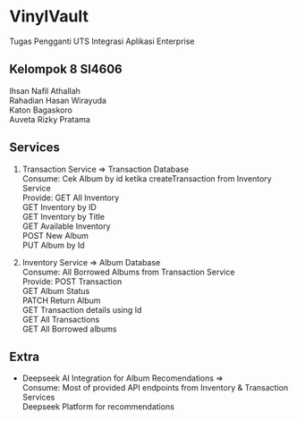# VinylVault
Tugas Pengganti UTS Integrasi Aplikasi Enterprise

## Kelompok 8 SI4606
Ihsan Nafil Athallah <br>
Rahadian Hasan Wirayuda <br>
Katon Bagaskoro <br>
Auveta Rizky Pratama <br>


## Services
1. Transaction Service => Transaction Database <br>
    Consume: Cek Album by id ketika createTransaction from Inventory Service <br>
    Provide: GET All Inventory<br>
             GET Inventory by ID<br>
             GET Inventory by Title<br>
             GET Available Inventory<br>
             POST New Album<br>
             PUT Album by Id<br>


2. Inventory Service  => Album Database<br>
    Consume: All Borrowed Albums from Transaction Service<br>
    Provide: POST Transaction<br>
             GET Album Status<br>
             PATCH Return Album<br>
             GET Transaction details using Id<br>
             GET All Transactions<br>
             GET All Borrowed albums<br>
             
## Extra
+ Deepseek AI Integration for Album Recomendations => <br>
    Consume: Most of provided API endpoints from Inventory & Transaction Services<br>
             Deepseek Platform for recommendations<br>